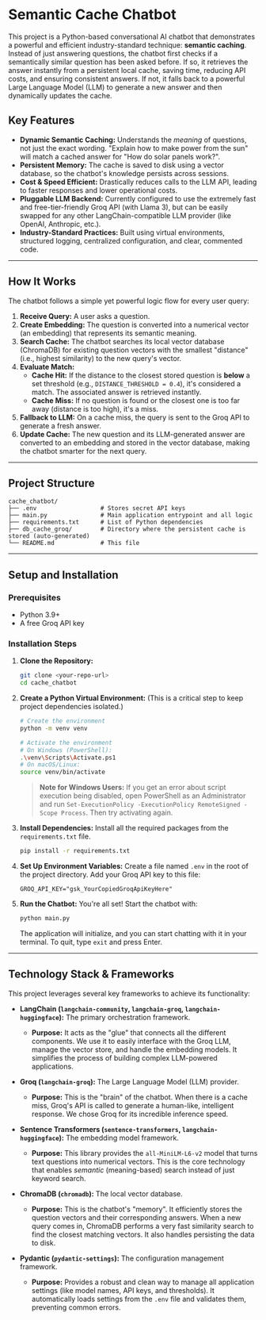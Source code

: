 # Semantic Cache Chatbot

This project is a Python-based conversational AI chatbot that demonstrates a powerful and efficient industry-standard technique: **semantic caching**. Instead of just answering questions, the chatbot first checks if a semantically similar question has been asked before. If so, it retrieves the answer instantly from a persistent local cache, saving time, reducing API costs, and ensuring consistent answers. If not, it falls back to a powerful Large Language Model (LLM) to generate a new answer and then dynamically updates the cache.

## Key Features

- **Dynamic Semantic Caching:** Understands the *meaning* of questions, not just the exact wording. "Explain how to make power from the sun" will match a cached answer for "How do solar panels work?".
- **Persistent Memory:** The cache is saved to disk using a vector database, so the chatbot's knowledge persists across sessions.
- **Cost & Speed Efficient:** Drastically reduces calls to the LLM API, leading to faster responses and lower operational costs.
- **Pluggable LLM Backend:** Currently configured to use the extremely fast and free-tier-friendly Groq API (with Llama 3), but can be easily swapped for any other LangChain-compatible LLM provider (like OpenAI, Anthropic, etc.).
- **Industry-Standard Practices:** Built using virtual environments, structured logging, centralized configuration, and clear, commented code.

---

## How It Works

The chatbot follows a simple yet powerful logic flow for every user query:

1.  **Receive Query:** A user asks a question.
2.  **Create Embedding:** The question is converted into a numerical vector (an embedding) that represents its semantic meaning.
3.  **Search Cache:** The chatbot searches its local vector database (ChromaDB) for existing question vectors with the smallest "distance" (i.e., highest similarity) to the new query's vector.
4.  **Evaluate Match:**
    - **Cache Hit:** If the distance to the closest stored question is **below** a set threshold (e.g., `DISTANCE_THRESHOLD = 0.4`), it's considered a match. The associated answer is retrieved instantly.
    - **Cache Miss:** If no question is found or the closest one is too far away (distance is too high), it's a miss.
5.  **Fallback to LLM:** On a cache miss, the query is sent to the Groq API to generate a fresh answer.
6.  **Update Cache:** The new question and its LLM-generated answer are converted to an embedding and stored in the vector database, making the chatbot smarter for the next query.



---

## Project Structure

```
cache_chatbot/
├── .env                  # Stores secret API keys
├── main.py               # Main application entrypoint and all logic
├── requirements.txt      # List of Python dependencies
├── db_cache_groq/        # Directory where the persistent cache is stored (auto-generated)
└── README.md             # This file
```

---

## Setup and Installation

### Prerequisites

- Python 3.9+
- A free Groq API key

### Installation Steps

1.  **Clone the Repository:**
    ```bash
    git clone <your-repo-url>
    cd cache_chatbot
    ```

2.  **Create a Python Virtual Environment:**
    (This is a critical step to keep project dependencies isolated.)
    ```bash
    # Create the environment
    python -m venv venv

    # Activate the environment
    # On Windows (PowerShell):
    .\venv\Scripts\Activate.ps1
    # On macOS/Linux:
    source venv/bin/activate
    ```
    > **Note for Windows Users:** If you get an error about script execution being disabled, open PowerShell as an Administrator and run `Set-ExecutionPolicy -ExecutionPolicy RemoteSigned -Scope Process`. Then try activating again.

3.  **Install Dependencies:**
    Install all the required packages from the `requirements.txt` file.
    ```bash
    pip install -r requirements.txt
    ```

4.  **Set Up Environment Variables:**
    Create a file named `.env` in the root of the project directory. Add your Groq API key to this file:
    ```
    GROQ_API_KEY="gsk_YourCopiedGroqApiKeyHere"
    ```

5.  **Run the Chatbot:**
    You're all set! Start the chatbot with:
    ```bash
    python main.py
    ```
    The application will initialize, and you can start chatting with it in your terminal. To quit, type `exit` and press Enter.

---

## Technology Stack & Frameworks

This project leverages several key frameworks to achieve its functionality:

- **LangChain (`langchain-community`, `langchain-groq`, `langchain-huggingface`):** The primary orchestration framework.
  - **Purpose:** It acts as the "glue" that connects all the different components. We use it to easily interface with the Groq LLM, manage the vector store, and handle the embedding models. It simplifies the process of building complex LLM-powered applications.

- **Groq (`langchain-groq`):** The Large Language Model (LLM) provider.
  - **Purpose:** This is the "brain" of the chatbot. When there is a cache miss, Groq's API is called to generate a human-like, intelligent response. We chose Groq for its incredible inference speed.

- **Sentence Transformers (`sentence-transformers`, `langchain-huggingface`):** The embedding model framework.
  - **Purpose:** This library provides the `all-MiniLM-L6-v2` model that turns text questions into numerical vectors. This is the core technology that enables *semantic* (meaning-based) search instead of just keyword search.

- **ChromaDB (`chromadb`):** The local vector database.
  - **Purpose:** This is the chatbot's "memory". It efficiently stores the question vectors and their corresponding answers. When a new query comes in, ChromaDB performs a very fast similarity search to find the closest matching vectors. It also handles persisting the data to disk.

- **Pydantic (`pydantic-settings`):** The configuration management framework.
  - **Purpose:** Provides a robust and clean way to manage all application settings (like model names, API keys, and thresholds). It automatically loads settings from the `.env` file and validates them, preventing common errors.